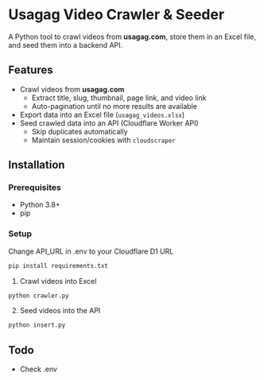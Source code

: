 # Usagag Video Crawler & Seeder

A Python tool to crawl videos from **usagag.com**, store them in an Excel file, and seed them into a backend API.

## Features
- Crawl videos from **usagag.com**
  - Extract title, slug, thumbnail, page link, and video link
  - Auto-pagination until no more results are available
- Export data into an Excel file (`usagag_videos.xlsx`)
- Seed crawled data into an API (Cloudflare Worker API)
  - Skip duplicates automatically
  - Maintain session/cookies with `cloudscraper`

## Installation
### Prerequisites
- Python 3.8+
- pip

### Setup

Change API_URL in .env to your Cloudflare D1 URL
```bash
pip install requirements.txt
```

1. Crawl videos into Excel
```bash
python crawler.py
```

2. Seed videos into the API
```bash
python insert.py
```

## Todo
- Check .env 


